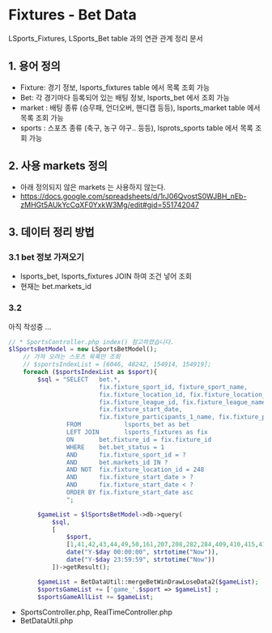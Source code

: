 # Fixtures - Bet Data
LSports_Fixtures, LSports_Bet table 과의 연관 관계 정리 문서 

## 1. 용어 정의
- Fixture: 경기 정보, lsports_fixtures table 에서 목록 조회 가능
- Bet: 각 경기마다 등록되어 있는 배팅 정보, lsports_bet 에서 조회 가능 
- market : 배팅 종류 (승무패, 언더오버, 핸디캡 등등), lsports_market table 에서 목록 조회 가능
- sports : 스포츠 종류 (축구, 농구 야구.. 등등), lsprots_sports table 에서 목록 조회 가능 

## 2. 사용 markets 정의 
- 아래 정의되지 않은 markets 는 사용하지 않는다. 
- https://docs.google.com/spreadsheets/d/1rJ06QvostS0WJBH_nEb-zMHGt5AUkYcCqXF0YxkW3Mg/edit#gid=551742047

## 3. 데이터 정리 방법
### 3.1 bet 정보 가져오기 
- lsports_bet, lsports_fixtures JOIN 하여 조건 넣어 조회
- 현재는 bet.markets_id 
### 3.2  
 
 아직 작성중 ... 
```php
// * SportsController.php index() 참고하였습니다.
$lSportsBetModel = new LSportsBetModel();
    // 가져 오려는 스포츠 목록만 조회 
    // $sportsIndexList = [6046, 48242, 154914, 154919];
    foreach ($sportsIndexList as $sport){
        $sql = "SELECT   bet.*,  
                         fix.fixture_sport_id, fixture_sport_name,
                         fix.fixture_location_id, fix.fixture_location_name,
                         fix.fixture_league_id, fix.fixture_league_name,
                         fix.fixture_start_date, 
                         fix.fixture_participants_1_name, fix.fixture_participants_2_name
                FROM            lsports_bet as bet
                LEFT JOIN       lsports_fixtures as fix
                ON       bet.fixture_id = fix.fixture_id
                WHERE    bet.bet_status = 1 
                AND      fix.fixture_sport_id = ? 
                AND      bet.markets_id IN ? 
                AND NOT  fix.fixture_location_id = 248
                AND      fix.fixture_start_date > ?
                AND      fix.fixture_start_date < ?
                ORDER BY fix.fixture_start_date asc
                ";

        $gameList = $lSportsBetModel->db->query(
            $sql,
            [
                $sport,
                [1,41,42,43,44,49,50,161,207,208,282,284,409,410,415,419,427],//승무패
                date("Y-$day 00:00:00", strtotime("Now")),
                date("Y-$day 23:59:59", strtotime("Now"))
            ])->getResult();

        $gameList = BetDataUtil::mergeBetWinDrawLoseData2($gameList);
        $sportsGameList += ['game_'.$sport => $gameList] ;
        $sportsGameAllList += $gameList;
```
- SportsController.php, RealTimeController.php
- BetDataUtil.php